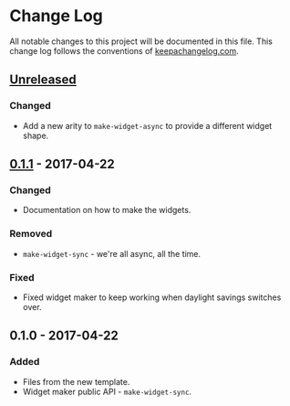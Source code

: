 # Change Log
All notable changes to this project will be documented in this file. This change log follows the conventions of [keepachangelog.com](http://keepachangelog.com/).

## [Unreleased]
### Changed
- Add a new arity to `make-widget-async` to provide a different widget shape.

## [0.1.1] - 2017-04-22
### Changed
- Documentation on how to make the widgets.

### Removed
- `make-widget-sync` - we're all async, all the time.

### Fixed
- Fixed widget maker to keep working when daylight savings switches over.

## 0.1.0 - 2017-04-22
### Added
- Files from the new template.
- Widget maker public API - `make-widget-sync`.

[Unreleased]: https://github.com/your-name/closure/compare/0.1.1...HEAD
[0.1.1]: https://github.com/your-name/closure/compare/0.1.0...0.1.1
